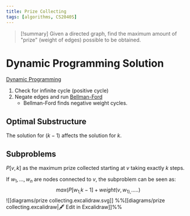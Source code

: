 ```yaml
---
title: Prize Collecting
tags: [algorithms, CS2040S]
---
```

> [!summary] Given a directed graph, find the maximum amount of "prize" (weight of edges) possible to be obtained.

# Dynamic Programming Solution
[Dynamic Programming](../Paradigms/Dynamic%20Programming.md)

1. Check for infinite cycle (positive cycle)
2. Negate edges and run [Bellman-Ford](../Algorithms/Bellman-Ford.md)
   * Bellman-Ford finds negative weight cycles.

## Optimal Substructure
The solution for $(k-1)$ affects the solution for $k$.

## Subproblems
$P[v, k]$ as the maximum prize collected starting at $v$ taking exactly $k$ steps.

If $w_1,...,w_n$ are nodes connected to $v$, the subproblem can be seen as:
$$
max({P[w_{1,}k - 1] + weight(v,w_{1),}..... })
$$
![[diagrams/prize collecting.excalidraw.svg]]
%%[[diagrams/prize collecting.excalidraw|🖋 Edit in Excalidraw]]%%